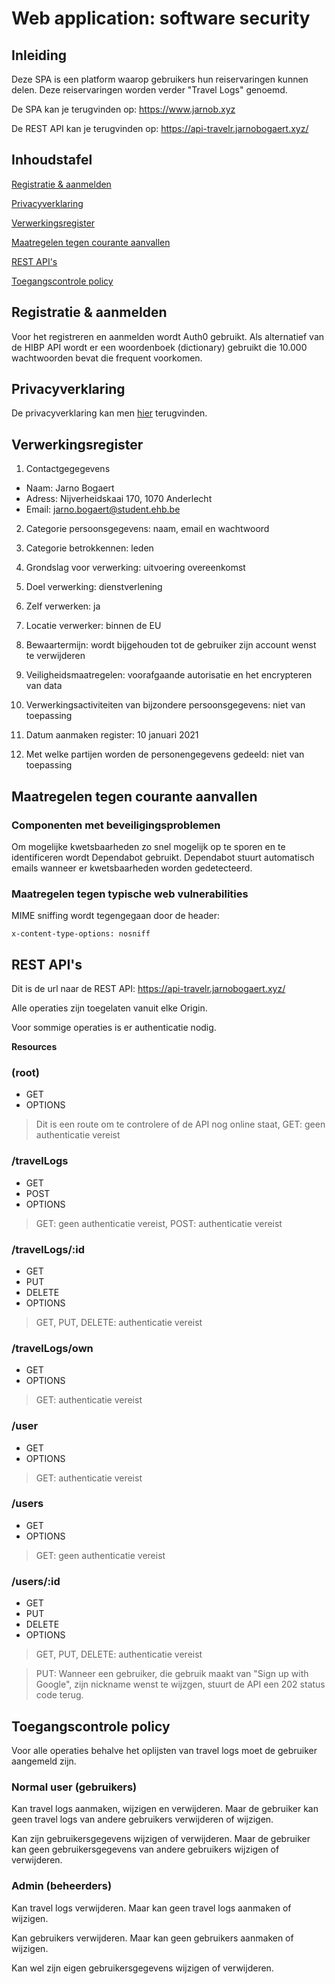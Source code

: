 # Web application: software security

## Inleiding

Deze SPA is een platform waarop gebruikers hun reiservaringen kunnen delen. Deze reiservaringen worden verder "Travel Logs" genoemd.

De SPA kan je terugvinden op: https://www.jarnob.xyz

De REST API kan je terugvinden op: https://api-travelr.jarnobogaert.xyz/

## Inhoudstafel

[Registratie & aanmelden](#registratie-&-aanmelden)

[Privacyverklaring](#Privacyverklaring)

[Verwerkingsregister](#Verwerkingsregister)

[Maatregelen tegen courante aanvallen](#maatregelen-tegen-courante-aanvallen)

[REST API's](#rest-api's)

[Toegangscontrole policy](#Toegangscontrole-policy)

## Registratie & aanmelden

Voor het registreren en aanmelden wordt Auth0 gebruikt. Als alternatief van de HIBP API wordt er een woordenboek (dictionary) gebruikt die 10.000 wachtwoorden bevat die frequent voorkomen.

## Privacyverklaring

De privacyverklaring kan men [hier](https://www.jarnob.xyz/privacy-policy) terugvinden.

## Verwerkingsregister

1. Contactgegegevens

- Naam: Jarno Bogaert
- Adress: Nijverheidskaai 170, 1070 Anderlecht
- Email: jarno.bogaert@student.ehb.be

2. Categorie persoonsgegevens: naam, email en wachtwoord

3. Categorie betrokkennen: leden

4. Grondslag voor verwerking: uitvoering overeenkomst

5. Doel verwerking: dienstverlening

6. Zelf verwerken: ja

7. Locatie verwerker: binnen de EU

8. Bewaartermijn: wordt bijgehouden tot de gebruiker zijn account wenst te verwijderen

9. Veiligheidsmaatregelen: voorafgaande autorisatie en het encrypteren van data

10. Verwerkingsactiviteiten van bijzondere persoonsgegevens: niet van toepassing

11. Datum aanmaken register: 10 januari 2021

12. Met welke partijen worden de personengegevens gedeeld: niet van toepassing

## Maatregelen tegen courante aanvallen

### Componenten met beveiligingsproblemen

Om mogelijke kwetsbaarheden zo snel mogelijk op te sporen en te identificeren wordt Dependabot gebruikt. Dependabot stuurt automatisch emails wanneer er kwetsbaarheden worden gedetecteerd.

### Maatregelen tegen typische web vulnerabilities

MIME sniffing wordt tegengegaan door de header:

`x-content-type-options: nosniff`

## REST API's

Dit is de url naar de REST API: https://api-travelr.jarnobogaert.xyz/

Alle operaties zijn toegelaten vanuit elke Origin.

Voor sommige operaties is er authenticatie nodig.

**Resources**

### (root)

- GET
- OPTIONS

> Dit is een route om te controlere of de API nog online staat, GET: geen authenticatie vereist

### /travelLogs

- GET
- POST
- OPTIONS

> GET: geen authenticatie vereist, POST: authenticatie vereist

### /travelLogs/:id

- GET
- PUT
- DELETE
- OPTIONS

> GET, PUT, DELETE: authenticatie vereist

### /travelLogs/own

- GET
- OPTIONS

> GET: authenticatie vereist

### /user

- GET
- OPTIONS

> GET: authenticatie vereist

### /users

- GET
- OPTIONS

> GET: geen authenticatie vereist

### /users/:id

- GET
- PUT
- DELETE
- OPTIONS

> GET, PUT, DELETE: authenticatie vereist

> PUT: Wanneer een gebruiker, die gebruik maakt van "Sign up with Google", zijn nickname wenst te wijzgen, stuurt de API een 202 status code terug.

## Toegangscontrole policy

Voor alle operaties behalve het oplijsten van travel logs moet de gebruiker aangemeld zijn.

### Normal user (gebruikers)

Kan travel logs aanmaken, wijzigen en verwijderen. Maar de gebruiker kan geen travel logs van andere gebruikers verwijderen of wijzigen.

Kan zijn gebruikersgegevens wijzigen of verwijderen. Maar de gebruiker kan geen gebruikersgegevens van andere gebruikers wijzigen of verwijderen.

### Admin (beheerders)

Kan travel logs verwijderen. Maar kan geen travel logs aanmaken of wijzigen.

Kan gebruikers verwijderen. Maar kan geen gebruikers aanmaken of wijzigen.

Kan wel zijn eigen gebruikersgegevens wijzigen of verwijderen.
